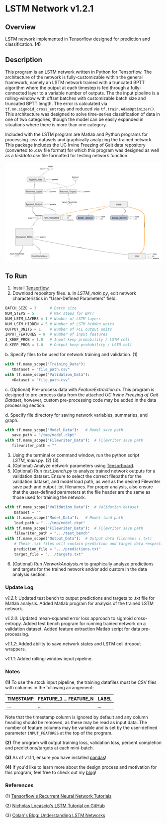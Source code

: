 # LSTM Network v1.2.1

## Overview
LSTM network implemented in Tensorflow designed for prediction and classification. **(4)**

## Description
This program is an LSTM network written in Python for Tensorflow. The architecture of the network is fully-customizable within the general framework, namely an LSTM network trained with a truncated BPTT algorithm where the output at each timestep is fed through a fully-connected layer to a variable number of outputs. The the input pipeline is a rolling-window with offset batches with customizable batch size and truncated BPTT length. The error is calculated via `tf.nn.sigmoid_cross_entropy` and reduced via `tf.train.AdamOptimizer()`. This architecture was designed to solve time-series classification of data in one of two categories, though the model can be easily expanded in situations where there is more than one category.

Included with the LSTM program are Matlab and Python programs for processing .csv datasets and graphically analyzing the trained network. This package includes the UC Irvine Freezing of Gait data repository (converted to .csv file format) for which this program was designed as well as a *testdata.csv* file formatted for testing network function.

![Tensorboard Graph](https://github.com/jonzia/LSTM_Network/blob/master/Media/Graph120.PNG)

## To Run
1. Install [Tensorflow](https://www.tensorflow.org/install/).
2. Download repository files.
  a. In *LSTM_main.py*, edit network characteristics in "User-Defined Parameters" field.
  ```python
BATCH_SIZE = 3		# Batch size
NUM_STEPS = 5		# Max steps for BPTT
NUM_LSTM_LAYERS = 1	# Number of LSTM layers
NUM_LSTM_HIDDEN = 5	# Number of LSTM hidden units
OUTPUT_UNITS = 1	# Number of FCL output units
INPUT_FEATURES = 9	# Number of input features
I_KEEP_PROB = 1.0	# Input keep probability / LSTM cell
O_KEEP_PROB = 1.0	# Output keep probability / LSTM cell
```
  b. Specify files to be used for network training and validation. (1)
 ```python
 with tf.name_scope("Training_Data"):
	tDataset = "file_path.csv"
with tf.name_scope("Validation_Data"):
	vDataset = "file_path.csv"
 ```
  c. (Optional) Pre-process data with *FeatureExtraction.m*. This program is designed to pre-process data from the attached *UC Irvine Freezing of Gait Dataset*, however, custom pre-processing code may be added in the data processing section.
  
  d. Specify file directory for saving network variables, summaries, and graph.
 ```python
with tf.name_scope("Model_Data"):	# Model save path
	save_path = "/tmp/model.ckpt"
with tf.name_scope("Filewriter_Data"):	# Filewriter save path
	filewriter_path = ""
 ```
3. Using the terminal or command window, run the python script *LSTM_main.py*. (2) (3)
4. (Optional) Analyze network parameters using [Tensorboard](https://www.tensorflow.org/get_started/summaries_and_tensorboard).
5. (Optional) Run *test_bench.py* to analyze trained network outputs for a validation dataset. Ensure to select the correct filepaths for the validation dataset, and model load path, as well as the desired Filewriter save path and output .txt filenames. For proper analysis, also ensure that the user-defined parameters at the file header are the same as those used for training the network.
```python
with tf.name_scope("Validation_Data"):	# Validation dataset
	Dataset = ""
with tf.name_scope("Model_Data"):	# Model load path
	load_path = ".../tmp/model.ckpt"
with tf.name_scope("Filewriter_Data"):	# Filewriter save path
	filewriter_path = ".../test_bench"
with tf.name_scope("Output_Data"):	# Output data filenames (.txt)
	# These .txt files will contain prediction and target data respectively for Matlab analysis
	prediction_file = ".../predictions.txt"
	target_file = ".../targets.txt"
```
6. (Optional) Run *NetworkAnalysis.m* to graphically analyze predictions and targets for the trained network and/or add custom in the data analysis section.

### Update Log
_v1.2.1_: Updated test bench to output predictions and targets to .txt file for Matlab analysis. Added Matlab program for analysis of the trained LSTM network.

_v1.2.0_: Updated mean-squared error loss approach to sigmoid cross-entropy. Added test bench program for running trained network on a validation dataset. Added feature extraction Matlab script for data pre-processing.

_v1.1.2_: Added ability to save network states and LSTM cell dropout wrappers.

_v1.1.1_: Added rolling-window input pipeline.

### Notes
**(1)** To use the stock input pipeline, the training datafiles must be CSV files with columns in the following arrangement:

TIMESTAMP | FEATURE_1 ... FEATURE_N | LABEL
----------|-------------------------|------
... | ... | ...

Note that the timestamp column is ignored by default and any column heading should be removed, as these may be read as input data. The number of feature columns may be variable and is set by the user-defined parameter `INPUT_FEATURES` at the top of the program.

**(2)** The program will output training loss, validation loss, percent completion and predictions/targets at each mini-batch.

**(3)** As of v1.1.1, ensure you have installed [pandas](https://pandas.pydata.org/pandas-docs/stable/install.html)!

**(4)** If you'd like to learn more about the design process and motivation for this program, feel free to check out my [blog](https://www.jonzia.me/projects/fog-problem)!

### References
(1) [Tensorflow's Recurrent Neural Network Tutorials](https://www.tensorflow.org/tutorials/recurrent)

(2) [Nicholas Locascio's LSTM Tutorial on GitHub](https://github.com/nicholaslocascio/bcs-lstm/blob/master/Lab.ipynb)

(3) [Colah's Blog: Understanding LSTM Networks](http://colah.github.io/posts/2015-08-Understanding-LSTMs/)
